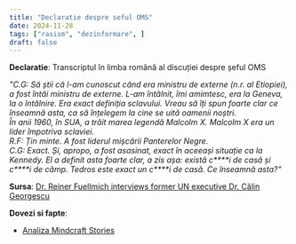 ```yaml
---
title: "Declaratie despre seful OMS"
date: 2024-11-28
tags: ["rasism", "dezinformare", ]
draft: false
---
```


**Declaratie**: Transcriptul în limba română al discuției despre șeful OMS 

*"C.G: Să știi că l-am cunoscut când era ministru de externe (n.r. al Etiopiei), a fost întâi ministru de externe. L-am întâlnit, îmi amimtesc, era la Geneva, la o întâlnire. Era exact definiția sclavului. Vreau să îți spun foarte clar ce înseamnă asta, ca să înțelegem la cine se uită oamenii noștri.  
În anii 1960, în SUA, a trăit marea legendă Malcolm X. Malcolm X era un lider împotriva sclaviei.  
R.F: Țin minte. A fost liderul mișcării Panterelor Negre.  
C.G: Exact. Și, apropo, a fost asasinat, exact în aceeași situație ca la Kennedy. El a definit asta foarte clar, a zis așa: există c\*\*\*\*i de casă și c\*\*\*\*i de câmp. Tedros este exact un c\*\*\*\*i de casă. Ce înseamnă asta?"*

**Sursa**: [Dr. Reiner Fuellmich interviews former UN executive Dr. Călin Georgescu](https://www.youtube.com/watch?v=ctwNUYShvL0&t=1428s)
<!--more-->
**Dovezi si fapte**: 
- [Analiza Mindcraft Stories](https://mindcraftstories.ro/societate/derapaj-rasist-al-lui-calin-georgescu-la-adresa-sefului-oms-intr-un-interviu-din-2023-e-un-ci-de-casa/)
